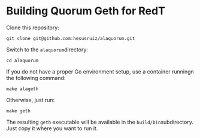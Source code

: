# Building Quorum Geth for RedT

Clone this repository:

```
git clone git@github.com:hesusruiz/alaquorum.git
```

Switch to the `alaquorum`directory:

```
cd alaquorum
```

If you do not have a proper Go environment setup, use a container runningn the following command:

```
make alageth
```

Otherwise, just run:

```
make geth
```

The resulting `geth` executable will be available in the `build/bin`subdirectory. Just copy it where you want to run it.